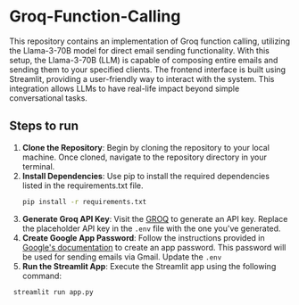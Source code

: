 # Groq-Function-Calling
This repository contains an implementation of Groq function calling, utilizing the Llama-3-70B model for direct email sending functionality. With this setup, the Llama-3-70B (LLM) is capable of composing entire emails and sending them to your specified clients. The frontend interface is built using Streamlit, providing a user-friendly way to interact with the system. This integration allows LLMs to have real-life impact beyond simple conversational tasks.

## Steps to run
1. **Clone the Repository**: Begin by cloning the repository to your local machine. Once cloned, navigate to the repository directory in your terminal.
2. **Install Dependencies**: Use pip to install the required dependencies listed in the requirements.txt file.
   ```bash
   pip install -r requirements.txt
4. **Generate Groq API Key**: Visit the [GROQ](https://console.groq.com/keys) to generate an API key. Replace the placeholder API key in the `.env` file with the one you've generated.
5. **Create Google App Password**: Follow the instructions provided in [Google's documentation](https://support.google.com/accounts/answer/185833?hl=en) to create an app password. This password 
   will be used for sending emails via Gmail. Update the `.env` 
6. **Run the Streamlit App**: Execute the Streamlit app using the following command:
  ```bash
   streamlit run app.py
